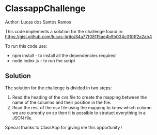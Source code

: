 # ClassappChallenge
Author: Lucas dos Santos Ramos

This code implements a solution for the challenge found in: https://gist.github.com/lucas-brito/84a77f08115ae4b9b034c010ff2a2ab4

To run this code use:
- npm install - to install all the dependencies required
- node index.js - to run the script

## Solution
The solution for the challenge is divided in two steps:
1. Read the heading of the cvs file to create the mapping between the name of the columns and their position in the file.
2. Read the rest of the csv file using the mapping to know which column we are currently on so then it is possible to strutuct everything in a JSON file.

Special thanks to ClassApp for giving me this opportunity !